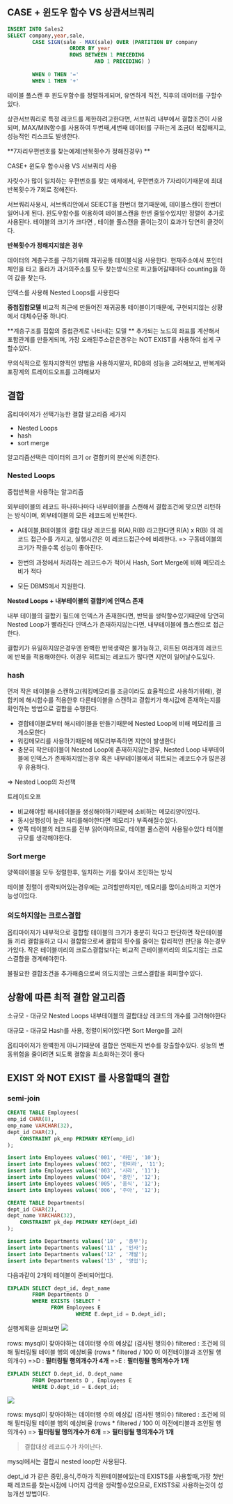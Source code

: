 ## CASE + 윈도우 함수 VS 상관서브쿼리 


```sql
INSERT INTO Sales2
SELECT company,year,sale,
		CASE SIGN(sale - MAX(sale) OVER (PARTITION BY company
        			ORDER BY year
                    ROWS BETWEEN 1 PRECEDING
                    		AND 1 PRECEDING) )
                            
		WHEN 0 THEN '='
        WHEN 1 THEN '+'

```
테이블 풀스캔 후 윈도우함수를 정렬하게되며, 유연하게 직전, 직후의 데이터를 구할수있다.



상관서브쿼리로 특정 레코드를 제한하려고한다면, 서브쿼리 내부에서 결합조건이 사용되며, MAX/MIN함수를 사용하여 두번째,세번째 데이터를 구하는게 조금더 복잡해지고, 성능적인 리스크도 발생한다. 

 




**7자리우편번호를 찾는예제(반복횟수가 정해진경우) **

CASE+ 윈도우 함수사용 VS 서브쿼리 사용

자릿수가 많이 일치하는 우편번호를 찾는 예제에서, 우편번호가 7자리이기때문에 최대반복횟수가 7회로 정해진다. 

서브쿼리사용시, 서브쿼리안에서 SElECT을 한번더 했기때문에, 테이블스캔이 한번더 일어나게 된다.
윈도우함수를 이용하여 테이블스캔을 한번 줄일수있지만 정렬이 추가로 사용된다.
테이블의 크기가 크다면 , 테이블 풀스캔을 줄이는것이 효과가 당연히 클것이다. 


**반복횟수가 정해지지않은 경우**

데이터의 계층구조를 구하기위해 재귀공통 테이블식을 사용한다.
현재주소에서 포인터체인을 타고 올라가 과거의주소를 모두 찾는방식으로 파고들어갈때마다 counting을 하여 값을 찾는다. 



인덱스를 사용해 Nested Loops를 사용한다


**중첩집합모델**
비교적 최근에 만들어진 재귀공통 테이블이기때문에, 구현되지않는 상황에서 대체수단중 하나다.

**계층구조를 집합의 중첩관계로 나타내는 모델 **
추가되는 노드의 좌표를 계산해서 포함관계를 만들게되며, 가장 오래된주소같은경우는 NOT EXIST를 사용하여 쉽게 구할수있다.


무의식적으로 절차지향적인 방법을 사용하지말자, RDB의 성능을 고려해보고, 반복계와 포장계의 트레이드오프를 고려해보자 




## 결합

옵티마이저가 선택가능한 결합 알고리즘 세가지
- Nested Loops
- hash
- sort merge

알고리즘선택은 데이터의 크기 or 결합키의 분산에 의존한다.


### Nested Loops

중첩반복을 사용하는 알고리즘

외부테이블의 레코드 하나하나마다 내부테이블을 스캔해서 결합조건에 맞으면 리턴하는 방식이며, 외부테이블의 모든 레코드에 반복한다.
- A테이블,B테이블의 결합 대상 레코드를 R(A),R(B) 라고한다면 R(A) x R(B) 의 레코드 접근수를 가지고, 실행시간은 이 레코드접근수에 비례한다.
=> 구동테이블의 크기가 작을수록 성능이 좋아진다.

- 한번의 과정에서 처리하는 레코드수가 적어서 Hash, Sort Merge에 비해 메모리소비가 적다
- 모든 DBMS에서 지원한다.

**Nested Loops + 내부테이블의 결합키에 인덱스 존재**

내부 테이블의 결합키 필드에 인덱스가 존재한다면, 반복을 생략할수있기때문에 당연히 Nested Loop가 빨라진다
인덱스가 존재하지않는다면, 내부테이블에 풀스캔으로 접근한다.

결합키가 유일하지않은경우엔 완벽한 반복생략은 불가능하고, 히트된 여러개의 레코드에 반복을 적용해야한다. 이경우 히트되는 레코드가 많다면 지연이 일어날수도있다.


### hash

먼저 작은 테이블을 스캔하고(워킹메모리를 조금이라도 효율적으로 사용하기위해), 결합키에 해시함수를 적용한후 다른테이블을 스캔하고  결합키가 해시값에 존재하는지를 확인하는 방법으로 결합을 수행한다.

- 결합테이블로부터 해시테이블을 만들기때문에 Nested Loop에 비해 메모리를 크게소모한다
- 워킹메모리를 사용하기때문에 메모리부족하면 지연이 발생한다
- 충분히 작은테이블이 Nested Loop에 존재하지않는경우,  Nested Loop 내부테이블에 인덱스가 존재하지않는경우 혹은 내부테이블에서 히트되는 레코드수가 많은경우 유용하다.

=> Nested Loop의 차선책

트레이드오프

- 비교해야할 해시테이블을 생성해야하기때문에 소비하는 메모리양이있다.
- 동시실행성이 높은 처리를해야한다면 메모리가 부족해질수있다.
- 양쪽 테이블의 레코드를 전부 읽어야하므로, 테이블 풀스캔이 사용될수있다 테이블규모를 생각해야한다.


### Sort merge

양쪽테이블을 모두 정렬한후, 일치하는 키를 찾아서 조인하는 방식

테이블 정렬이 생략되어있는경우에는 고려할만하지만, 메모리를 많이소비하고 지연가능성이있다.



### 의도하지않는 크로스결합

옵티마이저가 내부적으로 결합할 테이블의 크기가 충분히 작다고 판단하면 작은테이블들 끼리 결합을하고 다시 결합함으로써 결합의 횟수를 줄이는 합리적인 판단을 하는경우가있다.
작은 테이블끼리의 크로스결합보다는 비교적 큰테이블끼리의 의도치않는 크로스결합을 경계해야한다.

불필요한 결합조건을 추가해줌으로써 의도치않는 크로스결합을 회피할수있다. 


## 상황에 따른 최적 결합 알고리즘

소규모 - 대규모 
Nested Loops 내부테이블의 결합대상 레코드의 개수를 고려해야한다

대규모 - 대규모 
Hash를 사용, 정렬이되어있다면 Sort Merge를 고려


옵티마이저가 완벽한게 아니기때문에 결합은 언제든지 변수를 창출할수있다. 성능의 변동위험을 줄이려면 되도록 결합을 최소화하는것이 좋다




## EXIST 와 NOT EXIST 를 사용할떄의 결합

### semi-join 

```sql
CREATE TABLE Employees(
emp_id CHAR(8),
emp_name VARCHAR(32),
dept_id	CHAR(2),
	CONSTRAINT pk_emp PRIMARY KEY(emp_id)
);

insert into Employees values('001', '하린', '10');
insert into Employees values('002', '한미라', '11');
insert into Employees values('003', '사라', '11');
insert into Employees values('004', '중민', '12');
insert into Employees values('005', '웅식', '12');
insert into Employees values('006', '주아', '12');

CREATE TABLE Departments(
dept_id CHAR(2),
dept_name VARCHAR(32),
	CONSTRAINT pk_dep PRIMARY KEY(dept_id)
);

insert into Departments values('10' , '총무');
insert into Departments values('11' , '인사');
insert into Departments values('12' , '개발');
insert into Departments values('13' , '영업');
```
 다음과같이 2개의 테이블이 준비되어있다.
```sql
EXPLAIN SELECT dept_id, dept_name
		FROM Departments D
        WHERE EXISTS (SELECT *
		      FROM Employees E
                      WHERE E.dept_id = D.dept_id);
```
실행계획을 살펴보면
![](https://velog.velcdn.com/images/dudwls0505/post/51cf4e4a-9f66-43ca-8831-cf3f083d5953/image.png)

rows: mysql이 찾아야하는 데이터행 수의 예상값 (검사된 행의수)
filtered : 조건에 의해 필터링될 테이블 행의 예상비율 (rows * filtered / 100 이 이전테이블과 조인될 행의개수)
=>D : **필터링될 행의개수가 4개**
=>E : **필터링될 행의개수가 1개**

```sql
EXPLAIN SELECT D.dept_id, D.dept_name
		FROM Departments D , Employees E
        WHERE D.dept_id = E.dept_id;
```

![](https://velog.velcdn.com/images/dudwls0505/post/787ea965-628e-4c63-940c-bc07d88148e6/image.png)

rows: mysql이 찾아야하는 데이터행 수의 예상값 (검사된 행의수)
filtered : 조건에 의해 필터링될 테이블 행의 예상비율 (rows * filtered / 100 이 이전에티블과 조인될 행의개수)
=> **필터링될 행의개수가 6개**
=> **필터링될 행의개수가 1개**

> 결합대상 레코드수가 차이난다.

mysql에서는 결합시 nested loop만 사용된다.

 dept_id 가 같은 중민,웅식,주아가 직원테이블에있는데  EXISTS를 사용할때,가장 첫번째 레코드를 찾는시점에 나머지 검색을 생략할수있으므로, EXISTS로 사용하는것이 성능개선 방법이다.
